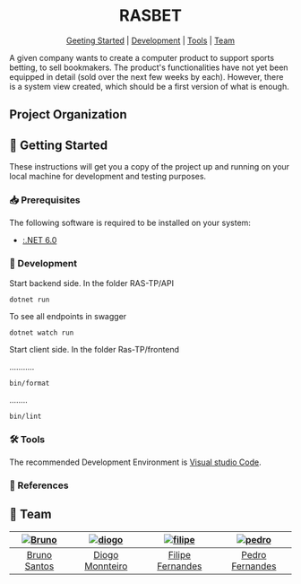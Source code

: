 [bruno]: https://github.com/BrunoXBSantos
[bruno-pic]: https://github.com/BrunoXBSantos.png?size=120
[diogo]: https://github.com/DxMonteiro
[diogo-pic]: https://github.com/DxMonteiro.png?size=120
[filipe]: https://github.com/Falape
[filipe-pic]: https://github.com/Falape.png?size=120
[pedro]: https://github.com/PedroFernandesMIEI
[pedro-pic]: https://github.com/PedroFernandesMIEI.png?size=120

<div align="center">

# RASBET

[Geeting Started](#rocket-getting-started)
|
[Development](#hammer-development)
|
[Tools](#hammer_and_wrench-tools)
|
[Team](#busts_in_silhouette-team)

</div>

A given company wants to create a computer product to support sports betting, to sell bookmakers. 
The product's functionalities have not yet been equipped in detail (sold over the next few weeks by each). 
However, there is a system view created, which should be a first version of what is enough.

## Project Organization



## :rocket: Getting Started

These instructions will get you a copy of the project up and running on your
local machine for development and testing purposes.


### :inbox_tray: Prerequisites

The following software is required to be installed on your system:

- [:.NET 6.0](https://dotnet.microsoft.com/en-us/)

### :hammer: Development 

Start backend side. In the folder RAS-TP/API

```
dotnet run
```

To see all endpoints in swagger

```
dotnet watch run
```

Start client side. In the folder Ras-TP/frontend

...........

```
bin/format
```

........

```
bin/lint
```

### :hammer_and_wrench: Tools

The recommended Development Environment is [Visual studio Code](https://code.visualstudio.com/).

### :link: References


## :busts_in_silhouette: Team

|   [![Bruno][bruno-pic]][bruno]   |  [![diogo][diogo-pic]][diogo]    | [![filipe][filipe-pic]][filipe]   |   [![pedro][pedro-pic]][pedro]  |
| :------------------------------: | :------------------------------: | :------------------------------:  | :-----------------------------: |
|      [Bruno Santos][bruno]       |     [Diogo Monnteiro][diogo]     |    [Filipe Fernandes][filipe]     |    [Pedro Fernandes][pedro]     |

